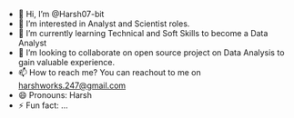 - 👋 Hi, I’m @Harsh07-bit
- 👀 I’m interested in Analyst and Scientist roles.
- 🌱 I’m currently learning Technical and Soft Skills to become a Data Analyst
- 💞️ I’m looking to collaborate on open source project on Data Analysis to gain valuable experience.
- 📫 How to reach me? You can reachout to me on harshworks.247@gmail.com
- 😄 Pronouns: Harsh
- ⚡ Fun fact: ...

<!---
Harsh07-bit/Harsh07-bit is a ✨ special ✨ repository because its `README.md` (this file) appears on your GitHub profile.
You can click the Preview link to take a look at your changes.
--->
